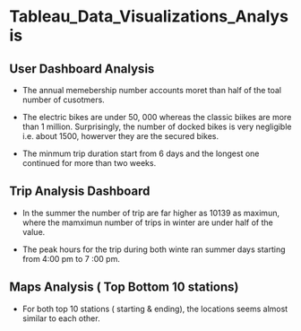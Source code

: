 # Tableau_Data_Visualizations_Analysis
 
## User  Dashboard Analysis

- The annual memebership number accounts moret than half of the toal number of cusotmers.

- The electric bikes are under 50, 000 whereas the classic biikes are more than 1 million. Surprisingly, the number of docked bikes is very negligible i.e. about 1500, howerver they are the secured bikes.

- The minmum trip duration start from 6 days and the longest one continued for  more than two weeks.


## Trip Analysis Dashboard

- In the summer the number of trip are far higher as 10139 as maximun, where the mamximun number of trips in winter are under half of the value.

- The peak hours for the trip during both winte ran summer days starting from 4:00 pm to 7 :00 pm.

## Maps Analysis ( Top Bottom 10 stations)

- For both top 10 stations ( starting & ending), the locations seems almost similar to each other.


